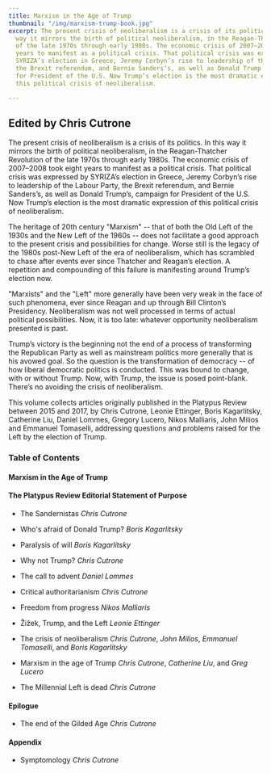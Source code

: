 ```yaml
---
title: Marxism in the Age of Trump
thumbnail: "/img/marxism-trump-book.jpg"
excerpt: The present crisis of neoliberalism is a crisis of its politics. In this
  way it mirrors the birth of political neoliberalism, in the Reagan-Thatcher Revolution
  of the late 1970s through early 1980s. The economic crisis of 2007–2008 took eight
  years to manifest as a political crisis. That political crisis was expressed by
  SYRIZA’s election in Greece, Jeremy Corbyn’s rise to leadership of the Labour Party,
  the Brexit referendum, and Bernie Sanders’s, as well as Donald Trump’s, campaign
  for President of the U.S. Now Trump’s election is the most dramatic expression of
  this political crisis of neoliberalism.

---
```

## Edited by Chris Cutrone

The present crisis of neoliberalism is a crisis of its politics. In this way it mirrors the birth of political neoliberalism, in the Reagan-Thatcher Revolution of the late 1970s through early 1980s. The economic crisis of 2007–2008 took eight years to manifest as a political crisis. That political crisis was expressed by SYRIZA’s election in Greece, Jeremy Corbyn’s rise to leadership of the Labour Party, the Brexit referendum, and Bernie Sanders’s, as well as Donald Trump’s, campaign for President of the U.S. Now Trump’s election is the most dramatic expression of this political crisis of neoliberalism.

The heritage of 20th century "Marxism" -- that of both the Old Left of the 1930s and the New Left of the 1960s -- does not facilitate a good approach to the present crisis and possibilities for change. Worse still is the legacy of the 1980s post-New Left of the era of neoliberalism, which has scrambled to chase after events ever since Thatcher and Reagan’s election. A repetition and compounding of this failure is manifesting around Trump’s election now.

"Marxists" and the "Left" more generally have been very weak in the face of such phenomena, ever since Reagan and up through Bill Clinton’s Presidency. Neoliberalism was not well processed in terms of actual political possibilities. Now, it is too late: whatever opportunity neoliberalism presented is past.

Trump’s victory is the beginning not the end of a process of transforming the Republican Party as well as mainstream politics more generally that is his avowed goal. So the question is the transformation of democracy -- of how liberal democratic politics is conducted. This was bound to change, with or without Trump. Now, with Trump, the issue is posed point-blank. There’s no avoiding the crisis of neoliberalism.

This volume collects articles originally published in the Platypus Review between 2015 and 2017, by Chris Cutrone, Leonie Ettinger, Boris Kagarlitsky, Catherine Liu, Daniel Lommes, Gregory Lucero, Nikos Malliaris, John Milios and Emmanuel Tomaselli, addressing questions and problems raised for the Left by the election of Trump.

### Table of Contents

#### Marxism in the Age of Trump

#### The Platypus Review Editorial Statement of Purpose

- The Sandernistas
_Chris Cutrone_

- Who's afraid of Donald Trump?
_Boris Kagarlitsky_

- Paralysis of will
_Boris Kagarlitsky_

- Why not Trump?
_Chris Cutrone_

- The call to advent
_Daniel Lommes_

- Critical authoritarianism
_Chris Cutrone_

- Freedom from progress
_Nikos Malliaris_

- Žižek, Trump, and the Left
_Leonie Ettinger_

- The crisis of neoliberalism
_Chris Cutrone_, _John Milios_, _Emmanuel Tomaselli_, and _Boris Kagarlitsky_

- Marxism in the age of Trump
_Chris Cutrone_, _Catherine Liu_, and _Greg Lucero_

- The Millennial Left is dead
_Chris Cutrone_

#### Epilogue

- The end of the Gilded Age
_Chris Cutrone_

#### Appendix

- Symptomology
_Chris Cutrone_
